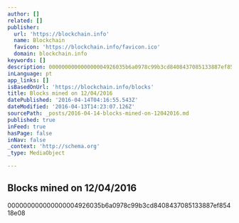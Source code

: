 ```yaml
---
author: []
related: []
publisher:
  url: 'https://blockchain.info'
  name: Blockchain
  favicon: 'https://blockchain.info/favicon.ico'
  domain: blockchain.info
keywords: []
description: 000000000000000004926035b6a0978c99b3cd8408437085133887ef85418e08
inLanguage: pt
app_links: []
isBasedOnUrl: 'https://blockchain.info/blocks'
title: Blocks mined on 12/04/2016
datePublished: '2016-04-14T04:16:55.543Z'
dateModified: '2016-04-13T14:23:07.126Z'
sourcePath: _posts/2016-04-14-blocks-mined-on-12042016.md
published: true
inFeed: true
hasPage: false
inNav: false
_context: 'http://schema.org'
_type: MediaObject

---
```

<article style=""><h1>Blocks mined on 12/04/2016</h1><p>000000000000000004926035b6a0978c99b3cd8408437085133887ef85418e08</p></article>